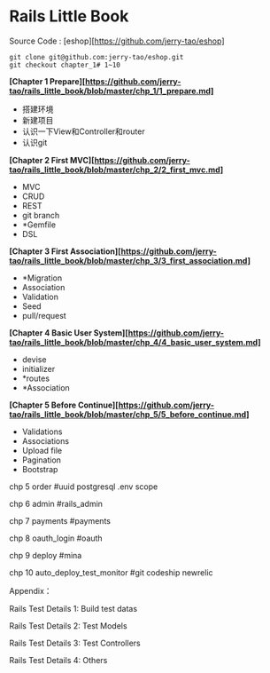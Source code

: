 Rails Little Book
=================

Source Code : [eshop][https://github.com/jerry-tao/eshop]

```
git clone git@github.com:jerry-tao/eshop.git
git checkout chapter_1# 1~10
```

**[Chapter 1 Prepare][https://github.com/jerry-tao/rails_little_book/blob/master/chp_1/1_prepare.md]**

- 搭建环境
- 新建项目
- 认识一下View和Controller和router
- 认识git

**[Chapter 2 First MVC][https://github.com/jerry-tao/rails_little_book/blob/master/chp_2/2_first_mvc.md]**

- MVC
- CRUD
- REST
- git branch
- *Gemfile
- DSL

**[Chapter 3 First Association][https://github.com/jerry-tao/rails_little_book/blob/master/chp_3/3_first_association.md]**

- *Migration
- Association
- Validation
- Seed
- pull/request

**[Chapter 4 Basic User System][https://github.com/jerry-tao/rails_little_book/blob/master/chp_4/4_basic_user_system.md]**

- devise
- initializer
- *routes
- *Association

**[Chapter 5 Before Continue][https://github.com/jerry-tao/rails_little_book/blob/master/chp_5/5_before_continue.md]**

- Validations
- Associations
- Upload file
- Pagination
- Bootstrap

chp 5 order #uuid postgresql .env scope

chp 6 admin #rails\_admin

chp 7 payments #payments

chp 8 oauth\_login #oauth

chp 9 deploy #mina

chp 10 auto\_deploy\_test\_monitor #git codeship newrelic


Appendix：

Rails Test Details 1: Build test datas

Rails Test Details 2: Test Models

Rails Test Details 3: Test Controllers

Rails Test Details 4: Others

[1]:	https://github.com/jerry-tao/rails_little_book/blob/master/chp_0/0_prepare.md
[2]:	https://github.com/jerry-tao/rails_little_book/blob/master/chp_1/1_first_mvc.md
[3]:	https://github.com/jerry-tao/rails_little_book/blob/master/chp_2/2_associate_model_and_views.md
[4]:	https://github.com/jerry-tao/rails_little_book/blob/master/chp_3/3_basic_user_system.md
